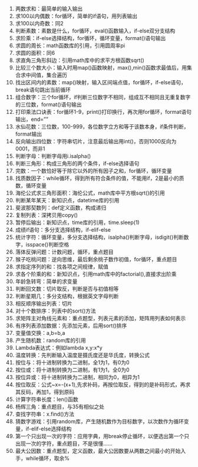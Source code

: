 1.	两数求和：最简单的输入输出
2.	求100以内偶数：for循环，简单的if语句，用列表输出
3.	求100以内奇数：同2
4.	判断素数：素数是什么，for循环，eval()函数输入，if-else双分支结构
5.	求阶乘：if-else选择结构，for循环，循环变量，format()语句输出
6.	求圆的周长：math函数库的引用，引用圆周率pi
7.	求圆的面积：同6
8.	求直角三角形斜边：引用math库中的求平方根函数sqrt()
9.	比较三个数大小：输入时用map()函数映射，max(),min()函数求最值后，用集合求中间值，集合遍历
10.	找出区间内的素数：map()映射，输入区间端点值，for循环，if-else语句，break语句跳出当前循环
11.	组合数字：三个for循环，if判断三位数字不相同，组成互不相同且无重复数字的三位数，format()语句输出
12.	打印乘法口诀表：for循环1-9，print()打印换行，再次用for循环，format语句输出，end=””
13.	水仙花数：三位数，100-999，各位数字立方和等于该数本身，if条件判断，format输出
14.	反向输出四位数：字符串切片，注意最后输出用int()，否则1000反向为0001，而非1
15.	判断字母：判断字母用i.isalpha()
16.	判断三角形：构成三角形的两个条件，if-else选择语句
17.	完数：一个数恰好等于除它以外的所有因子之和，for循环，循环变量
18.	找质数因子：while循环，得到所有符合条件的值，不能用if，2是最小的质数，循环变量
19.	海伦公式求三角形面积：海伦公式，math库中平方根sqrt()的引用
20.	判断某年某天：新知识点，datetime库的引用
21.	斐波那契数列：def定义函数，构成递归
22.	复制列表：深拷贝用copy()
23.	暂停后输出：新知识点，time库的引用，time.sleep(1)
24.	成绩if语句：多分支选择结构，if-elif-else
25.	统计字符：循环变量，多分支选择结构，isalpha()判断字母，isdigit()判断数字，isspace()判断空格
26.	落体反弹问题：计数问题，循环，重点题目
27.	猴子吃桃问题：逆向思维，最后剩余桃子数作初值，for循环，重点题目
28.	求指定序列的和：找各项之间规律，赋值
29.	求各个阶乘的和：新知识点，引用math库中的factorial(),直接求出阶乘
30.	年龄急转弯：简单的求变量
31.	判断回文数：切片取反，判断是否与初值相等
32.	判断星期几：多分支结构，根据英文字母判断
33.	相反顺序输出列表：切片
34.	对十个数排序：列表中的sort()方法
35.	求矩阵主对角线元素和：重点题型，列表元素的添加，矩阵用列表如何表示
36.	有序列表添加数据：先添加元素，后用sort()排序
37.	变量值交换：a,b=b,a
38.	产生随机数：random库的引用
39.	Lambda表达式：例如lambda x,y:x*y
40.	温度转换：先判断输入温度是摄氏度还是华氏度，转换公式
41.	按位与：将十进制转换为二进制，全1为1，有0为0
42.	按位或：将十进制转换为二进制，有1为1，全0为0
43.	按位异或：将十进制转换为二进制，相同为0，相异为1
44.	按位取反：公式~x=-(x+1),先求补码，再按位取反，得到的是补码形式，再求其反码，再加1，得到原码
45.	计算字符串长度：len()函数
46.	杨辉三角：重点题目，与35有相似之处
47.	查找字符串：x.find()方法
48.	猜数字游戏：引用random库，产生随机数作为目标数字，以次数作为循环变量，if-elif-else选择结构
49.	第一个只出现一次的字符：应用字典，用break停止循环，以便选出第一个只出现一次的字符，重点题目，不是很懂……
50.	最大公因数：重点题型，定义函数，最大公因数要从两数之间最小的开始入手，while循环，取余%